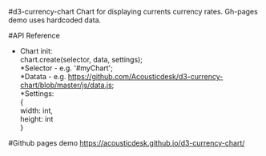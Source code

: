 #d3-currency-chart
Chart for displaying currents currency rates. Gh-pages demo uses hardcoded data.

#API Reference
- Chart init: <br />
chart.create(selector, data, settings); <br />
*Selector - e.g. '#myChart'; <br />
*Datata - e.g. https://github.com/Acousticdesk/d3-currency-chart/blob/master/js/data.js; <br />
*Settings: <br />
  { <br />
    width: int, <br />
    height: int <br />
  } <br />

#Github pages demo
https://acousticdesk.github.io/d3-currency-chart/

